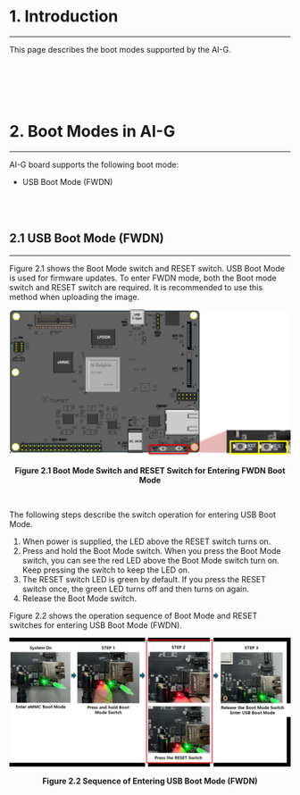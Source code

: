 # 1. Introduction
---
This page describes the boot modes supported by the AI-G.

<br/><br/><br/><br/>

# 2. Boot Modes in AI-G
---
AI-G board supports the following boot mode: 
- USB Boot Mode (FWDN)  
<br/><br/><br/>

## 2.1 USB Boot Mode (FWDN)
--- 
Figure 2.1 shows the Boot Mode switch and RESET switch. USB Boot Mode is used for firmware updates. To enter FWDN mode, both the Boot mode switch and RESET switch are required. It is recommended to use this method when uploading the image.

<p align="center"><img src="https://raw.githubusercontent.com/topst-development/Documentation/refs/heads/main/Assets/TOPST%20AI-G/Hardware/2.11%20AI-G%20Boot%20Mode.png" width="550"></p>
<p align="center"><strong>Figure 2.1 Boot Mode Switch and RESET Switch for Entering FWDN Boot Mode </strong></p><br/>

The following steps describe the switch operation for entering USB Boot Mode. 
1. When power is supplied, the LED above the RESET switch turns on. 
2. Press and hold the Boot Mode switch. When you press the Boot Mode switch, you can see the red LED above the Boot Mode switch turn on. Keep pressing the switch to keep the LED on. 
3. The RESET switch LED is green by default. If you press the RESET switch once, the green LED turns off and then turns on again. 
4. Release the Boot Mode switch. 

Figure 2.2 shows the operation sequence of Boot Mode and RESET switches for entering USB Boot Mode (FWDN). 

<p align="center"><img src="https://raw.githubusercontent.com/topst-development/Documentation/refs/heads/main/Assets/TOPST%20AI-G/Hardware/2.12%20AI-G%20Sequence.png"></p>
<p align="center"><strong>Figure 2.2 Sequence of Entering USB Boot Mode (FWDN)  </strong></p><br/>

